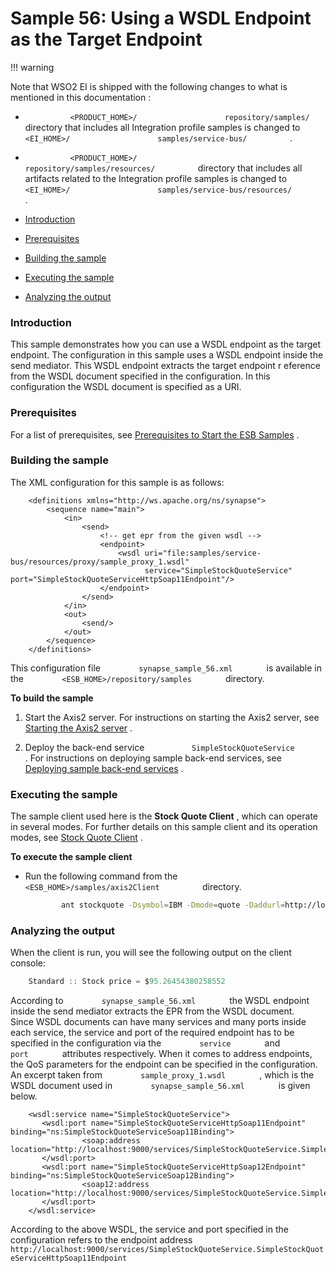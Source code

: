 # Sample 56: Using a WSDL Endpoint as the Target Endpoint

!!! warning

Note that WSO2 EI is shipped with the following changes to what is
mentioned in this documentation :

-   `           <PRODUCT_HOME>/          `
    `           repository/samples/          ` directory that includes
    all Integration profile samples is changed to
    `           <EI_HOME>/          `
    `           samples/service-bus/          ` .
    `                     `
-   `           <PRODUCT_HOME>/          `
    `           repository/samples/resources/          ` directory that
    includes all artifacts related to the Integration profile samples is
    changed to `           <EI_HOME>/          `
    `           samples/service-bus/resources/          ` .


-   [Introduction](#Sample56:UsingaWSDLEndpointastheTargetEndpoint-Introduction)
-   [Prerequisites](#Sample56:UsingaWSDLEndpointastheTargetEndpoint-Prerequisites)
-   [Building the
    sample](#Sample56:UsingaWSDLEndpointastheTargetEndpoint-Buildingthesample)
-   [Executing the
    sample](#Sample56:UsingaWSDLEndpointastheTargetEndpoint-Executingthesample)
-   [Analyzing the
    output](#Sample56:UsingaWSDLEndpointastheTargetEndpoint-Analyzingtheoutput)

### Introduction

This sample demonstrates how you can use a WSDL endpoint as the target
endpoint. The configuration in this sample uses a WSDL endpoint inside
the send mediator. This WSDL endpoint extracts the target endpoint r
eference from the WSDL document specified in the configuration. In this
configuration the WSDL document is specified as a URI.

### Prerequisites

For a list of prerequisites, see [Prerequisites to Start the ESB
Samples](https://docs.wso2.com/display/EI650/Setting+Up+the+ESB+Samples#SettingUptheESBSamples-ESBSamplePrerequisites)
.

### Building the sample

The XML configuration for this sample is as follows:

``` html/xml
    <definitions xmlns="http://ws.apache.org/ns/synapse">
        <sequence name="main">
            <in>
                <send>
                    <!-- get epr from the given wsdl -->
                    <endpoint>
                        <wsdl uri="file:samples/service-bus/resources/proxy/sample_proxy_1.wsdl"
                              service="SimpleStockQuoteService" port="SimpleStockQuoteServiceHttpSoap11Endpoint"/>
                    </endpoint>
                </send>
            </in>
            <out>
                <send/>
            </out>
        </sequence>
    </definitions>
```

This configuration file `         synapse_sample_56.xml        ` is
available in the `         <ESB_HOME>/repository/samples        `
directory.

**To build the sample**

1.  Start the Axis2 server. For instructions on starting the Axis2
    server, see [Starting the Axis2
    server](https://docs.wso2.com/display/EI650/Setting+Up+the+ESB+Samples#SettingUptheESBSamples-Axis2server)
    .

2.  Deploy the back-end service
    `           SimpleStockQuoteService          ` . For instructions on
    deploying sample back-end services, see [Deploying sample back-end
    services](https://docs.wso2.com/display/EI650/Setting+Up+the+ESB+Samples#SettingUptheESBSamples-Backend)
    .

### Executing the sample

The sample client used here is the **Stock Quote Client** , which can
operate in several modes. For further details on this sample client and
its operation modes, see [Stock Quote
Client](https://docs.wso2.com/display/EI650/Using+the+Sample+Clients#UsingtheSampleClients-StockQuoteClient)
.

**To execute the sample client**

-   Run the following command from the
    `           <ESB_HOME>/samples/axis2Client          ` directory.

    ``` bash
            ant stockquote -Dsymbol=IBM -Dmode=quote -Daddurl=http://localhost:8280
    ```

### Analyzing the output

When the client is run, you will see the following output on the client
console:

``` java
    Standard :: Stock price = $95.26454380258552
```

According to `         synapse_sample_56.xml        ` the WSDL endpoint
inside the send mediator extracts the EPR from the WSDL document.
Since WSDL documents can have many services and many ports inside each
service, the service and port of the required endpoint has to be
specified in the configuration via the `         service        ` and
`         port        ` attributes respectively. When it comes to
address endpoints, the QoS parameters for the endpoint can be specified
in the configuration. An excerpt taken from
`         sample_proxy_1.wsdl        ` , which is the WSDL document used
in `         synapse_sample_56.xml        ` is given below.

``` html/xml
    <wsdl:service name="SimpleStockQuoteService">
       <wsdl:port name="SimpleStockQuoteServiceHttpSoap11Endpoint" binding="ns:SimpleStockQuoteServiceSoap11Binding">
                <soap:address location="http://localhost:9000/services/SimpleStockQuoteService.SimpleStockQuoteServiceHttpSoap11Endpoint"/>
       </wsdl:port>
       <wsdl:port name="SimpleStockQuoteServiceHttpSoap12Endpoint" binding="ns:SimpleStockQuoteServiceSoap12Binding">
                <soap12:address location="http://localhost:9000/services/SimpleStockQuoteService.SimpleStockQuoteServiceHttpSoap12Endpoint"/>
       </wsdl:port>
    </wsdl:service>
```

According to the above WSDL, the service and port specified in the
configuration refers to the endpoint address
`                   http://localhost:9000/services/SimpleStockQuoteService.SimpleStockQuoteServiceHttpSoap11Endpoint                 `

